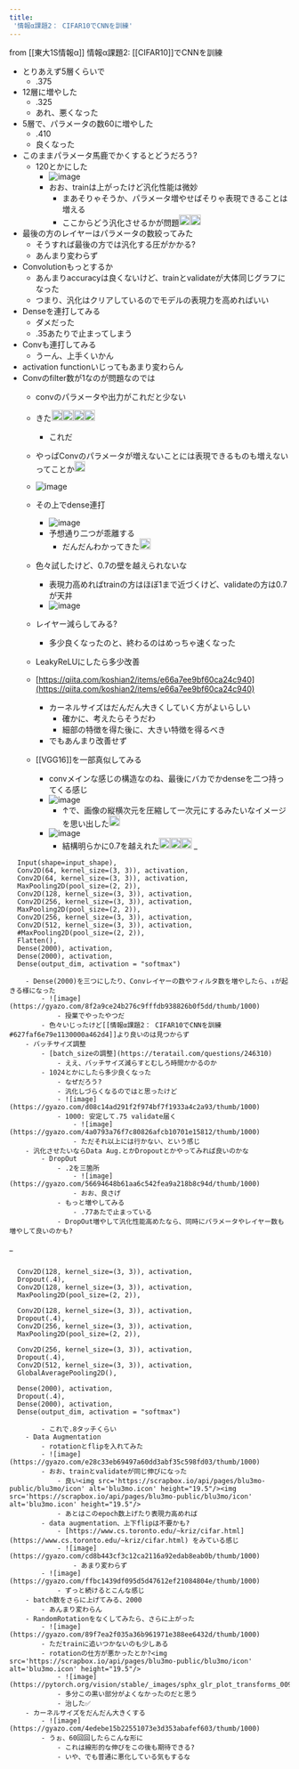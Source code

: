 ```yaml
---
title:
 '情報α課題2： CIFAR10でCNNを訓練'
---
```


from [[東大1S情報α]]
情報α課題2: [[CIFAR10]]でCNNを訓練
- とりあえず5層くらいで
    - .375
- 12層に増やした
    - .325
    - あれ、悪くなった
- 5層で、パラメータの数60に増やした
    - .410
    - 良くなった
- このままパラメータ馬鹿でかくするとどうだろう?
    - 120とかにした
        - ![image](https://gyazo.com/b084c728f74b09dc1a88cf882e2b47eb/thumb/1000)
        - おお、trainは上がったけど汎化性能は微妙
            - まあそりゃそうか、パラメータ増やせばそりゃ表現できることは増える
            - ここからどう汎化させるかが問題<img src='https://scrapbox.io/api/pages/blu3mo-public/blu3mo/icon' alt='blu3mo.icon' height="19.5"/><img src='https://scrapbox.io/api/pages/blu3mo-public/blu3mo/icon' alt='blu3mo.icon' height="19.5"/>
- 最後の方のレイヤーはパラメータの数絞ってみた
    - そうすれば最後の方では汎化する圧がかかる?
    - あんまり変わらず
- Convolutionもっとするか
    - あんまりaccuracyは良くないけど、trainとvalidateが大体同じグラフになった
    - つまり、汎化はクリアしているのでモデルの表現力を高めればいい
- Denseを連打してみる
    - ダメだった
    - .35あたりで止まってしまう
- Convも連打してみる
    - うーん、上手くいかん
- activation functionいじってもあまり変わらん
- Convのfilter数が1なのが問題なのでは
    - convのパラメータや出力がこれだと少ない
    - きた<img src='https://scrapbox.io/api/pages/blu3mo-public/blu3mo/icon' alt='blu3mo.icon' height="19.5"/><img src='https://scrapbox.io/api/pages/blu3mo-public/blu3mo/icon' alt='blu3mo.icon' height="19.5"/><img src='https://scrapbox.io/api/pages/blu3mo-public/blu3mo/icon' alt='blu3mo.icon' height="19.5"/><img src='https://scrapbox.io/api/pages/blu3mo-public/blu3mo/icon' alt='blu3mo.icon' height="19.5"/>
        - これだ
    - やっぱConvのパラメータが増えないことには表現できるものも増えないってことか<img src='https://scrapbox.io/api/pages/blu3mo-public/blu3mo/icon' alt='blu3mo.icon' height="19.5"/>
    - ![image](https://gyazo.com/aa646d219b35b32954238ed35098505b/thumb/1000)
    - その上でdense連打
        - ![image](https://gyazo.com/7850468eae1d91bab7f18b13413ea346/thumb/1000)
        - 予想通り二つが乖離する
            - だんだんわかってきた<img src='https://scrapbox.io/api/pages/blu3mo-public/blu3mo/icon' alt='blu3mo.icon' height="19.5"/>
    - 色々試したけど、0.7の壁を越えられないな
        - 表現力高めればtrainの方はほぼ1まで近づくけど、validateの方は0.7が天井
        - ![image](https://gyazo.com/10e28342362744f1b13d7dcef42169a3/thumb/1000)

    - レイヤー減らしてみる?
        - 多少良くなったのと、終わるのはめっちゃ速くなった
    - LeakyReLUにしたら多少改善
    - [https://qiita.com/koshian2/items/e66a7ee9bf60ca24c940](https://qiita.com/koshian2/items/e66a7ee9bf60ca24c940)
        - カーネルサイズはだんだん大きくしていく方がよいらしい
            - 確かに、考えたらそうだわ
            - 細部の特徴を得た後に、大きい特徴を得るべき
        - でもあんまり改善せず
    - [[VGG16]]を一部真似してみる
        - convメインな感じの構造なのね、最後にバカでかdenseを二つ持ってくる感じ
        - ![image](https://newtechnologylifestyle.net/wp-content/uploads/2019/02/CNN.png)
            - ↑で、画像の縦横次元を圧縮して一次元にするみたいなイメージを思い出した<img src='https://scrapbox.io/api/pages/blu3mo-public/blu3mo/icon' alt='blu3mo.icon' height="19.5"/>
        - ![image](https://gyazo.com/05908f5914c60b51fdb272277ed05e7a/thumb/1000)
            - 結構明らかに0.7を越えれた<img src='https://scrapbox.io/api/pages/blu3mo-public/blu3mo/icon' alt='blu3mo.icon' height="19.5"/><img src='https://scrapbox.io/api/pages/blu3mo-public/blu3mo/icon' alt='blu3mo.icon' height="19.5"/><img src='https://scrapbox.io/api/pages/blu3mo-public/blu3mo/icon' alt='blu3mo.icon' height="19.5"/>
 _

```
  Input(shape=input_shape),
  Conv2D(64, kernel_size=(3, 3)), activation,
  Conv2D(64, kernel_size=(3, 3)), activation,
  MaxPooling2D(pool_size=(2, 2)),
  Conv2D(128, kernel_size=(3, 3)), activation,
  Conv2D(256, kernel_size=(3, 3)), activation,
  MaxPooling2D(pool_size=(2, 2)),
  Conv2D(256, kernel_size=(3, 3)), activation,
  Conv2D(512, kernel_size=(3, 3)), activation,
  #MaxPooling2D(pool_size=(2, 2)),
  Flatten(),
  Dense(2000), activation,
  Dense(2000), activation,
  Dense(output_dim, activation = "softmax")
```

        - Dense(2000)を三つにしたり、Convレイヤーの数やフィルタ数を増やしたら、↓が起きる様になった
            - ![image](https://gyazo.com/8f2a9ce24b276c9fffdb938826b0f5dd/thumb/1000)
                - 授業でやったやつだ
            - 色々いじったけど[[情報α課題2： CIFAR10でCNNを訓練#627faf6e79e1130000a462d4]]より良いのは見つからず
        - バッチサイズ調整
            - [batch_sizeの調整](https://teratail.com/questions/246310)
                - ええ、バッチサイズ減らすとむしろ時間かかるのか
            - 1024とかにしたら多少良くなった
                - なぜだろう?
                - 汎化しづらくなるのではと思ったけど
                - ![image](https://gyazo.com/d08c14ad291f2f974bf7f1933a4c2a93/thumb/1000)
                - 1000: 安定して.75 validate届く
                    - ![image](https://gyazo.com/4a0793a76f7c80826afcb10701e15812/thumb/1000)
                    - ただそれ以上には行かない、という感じ
        - 汎化させたいならData Aug.とかDropoutとかやってみれば良いのかな
            - DropOut
                - .2を三箇所
                    - ![image](https://gyazo.com/56694648b61aa6c542fea9a218b8c94d/thumb/1000)
                    - おお、良さげ
                - もっと増やしてみる
                    - .77あたで止まっている
                - DropOut増やして汎化性能高めたなら、同時にパラメータやレイヤー数も増やして良いのかも?
 _

```

  Conv2D(128, kernel_size=(3, 3)), activation,
  Dropout(.4),
  Conv2D(128, kernel_size=(3, 3)), activation,
  MaxPooling2D(pool_size=(2, 2)),

  Conv2D(128, kernel_size=(3, 3)), activation,
  Dropout(.4),
  Conv2D(256, kernel_size=(3, 3)), activation,
  MaxPooling2D(pool_size=(2, 2)),

  Conv2D(256, kernel_size=(3, 3)), activation,
  Dropout(.4),
  Conv2D(512, kernel_size=(3, 3)), activation,
  GlobalAveragePooling2D(),

  Dense(2000), activation,
  Dropout(.4),
  Dense(2000), activation,
  Dense(output_dim, activation = "softmax")
```

            - これで.8タッチくらい
        - Data Augmentation
            - rotationとflipを入れてみた
            - ![image](https://gyazo.com/e28c33eb69497a60dd3abf35c598fd03/thumb/1000)
            - おお、trainとvalidateが同じ伸びになった
                - 良い<img src='https://scrapbox.io/api/pages/blu3mo-public/blu3mo/icon' alt='blu3mo.icon' height="19.5"/><img src='https://scrapbox.io/api/pages/blu3mo-public/blu3mo/icon' alt='blu3mo.icon' height="19.5"/>
                - あとはこのepoch数上げたり表現力高めれば
            - data augmentation、上下flipは不要かも?
                - [https://www.cs.toronto.edu/~kriz/cifar.html](https://www.cs.toronto.edu/~kriz/cifar.html) をみている感じ
                - ![image](https://gyazo.com/cd8b443cf3c12ca2116a92edab8eab0b/thumb/1000)
                    - あまり変わらず
            - ![image](https://gyazo.com/ffbc1439df095d5d47612ef21084804e/thumb/1000)
                - ずっと続けるとこんな感じ
        - batch数をさらに上げてみる、2000
            - あんまり変わらん
        - RandomRotationをなくしてみたら、さらに上がった
            - ![image](https://gyazo.com/89f7ea2f035a36b961971e388ee6432d/thumb/1000)
            - ただtrainに追いつかないのも少しある
            - rotationの仕方が悪かったとか?<img src='https://scrapbox.io/api/pages/blu3mo-public/blu3mo/icon' alt='blu3mo.icon' height="19.5"/>
                - ![image](https://pytorch.org/vision/stable/_images/sphx_glr_plot_transforms_009.png)
                - 多分この黒い部分がよくなかったのだと思う
                - 治した✅
        - カーネルサイズをだんだん大きくする
            - ![image](https://gyazo.com/4edebe15b22551073e3d353abafef603/thumb/1000)
            - うぉ、60回回したらこんな形に
                - これは線形的な伸びをこの後も期待できる?
                - いや、でも普通に悪化している気もするな

